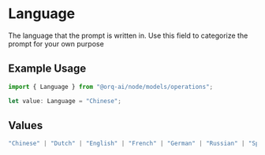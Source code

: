 # Language

The language that the prompt is written in. Use this field to categorize the prompt for your own purpose

## Example Usage

```typescript
import { Language } from "@orq-ai/node/models/operations";

let value: Language = "Chinese";
```

## Values

```typescript
"Chinese" | "Dutch" | "English" | "French" | "German" | "Russian" | "Spanish"
```